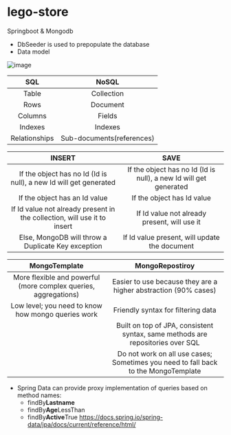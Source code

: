 # lego-store

Springboot & Mongodb

* DbSeeder is used to prepopulate the database
* Data model

![image](https://user-images.githubusercontent.com/6619191/72564798-deb49e80-38b0-11ea-9bd7-2f0261e6b42d.png)

| SQL | NoSQL  | 
| :---:   | :-: | 
| Table | Collection | 
| Rows | Document | 
| Columns | Fields | 
| Indexes | Indexes | 
| Relationships | Sub-documents(references) | 



| INSERT | SAVE  | 
| :---:   | :-: | 
| If the object has no Id (Id is null), a new Id will get generated | If the object has no Id (Id is null), a new Id will get generated | 
| If the object has an Id value | If the object has Id value | 
| If Id value not already present in the collection, will use it to insert | If Id value not already present, will use it | 
| Else, MongoDB will throw a Duplicate Key exception | If Id value present, will update the document | 

| MongoTemplate | MongoRepostiroy  | 
| :---:   | :-: | 
| More flexible and powerful (more complex queries, aggregations) | Easier to use because they are a higher abstraction (90% cases) | 
| Low level; you need to know how mongo queries work | Friendly syntax for filtering data | 
|  | Built on top of JPA, consistent syntax, same methods are repositories over SQL | 
| | Do not work on all use cases; Sometimes you need to fall back to the MongoTemplate | 

* Spring Data can provide proxy implementation of queries based on method names:
    * findBy**Lastname**
    * findBy**Age**LessThan
    * findBy**Active**True
https://docs.spring.io/spring-data/jpa/docs/current/reference/html/
